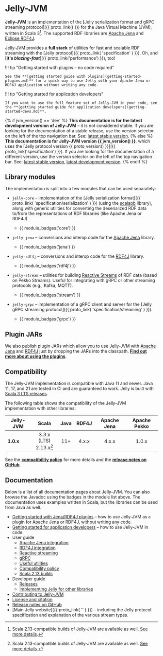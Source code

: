 # Jelly-JVM

**Jelly-JVM** is an implementation of the [Jelly serialization format and gRPC streaming protocol]({{ proto_link() }}) for the Java Virtual Machine (JVM), written in Scala 3[^1]. The supported RDF libraries are [Apache Jena](https://jena.apache.org/) and [Eclipse RDF4J](https://rdf4j.org/).

Jelly-JVM provides a **full stack** of utilities for fast and scalable RDF streaming with the [Jelly protocol]({{ proto_link( 'specification' ) }}). Oh, and [**it's *blazing-fast***]({{ proto_link('performance') }}), too!

!!! tip "Getting started with plugins – no code required"

    See the **[getting started guide with plugins](getting-started-plugins.md)** for a quick way to use Jelly with your Apache Jena or RDF4J application without writing any code.

!!! tip "Getting started for application developers"

    If you want to use the full feature set of Jelly-JVM in your code, see the **[getting started guide for application developers](getting-started-devs.md)**.

{% if jvm_version() == 'dev' %}
**This documentation is for the latest development version of Jelly-JVM** – it is not considered stable. If you are looking for the documentation of a stable release, use the version selector on the left of the top navigation bar. See: [latest stable version](https://w3id.org/jelly/jelly-jvm/stable).
{% else %}
**This documentation is for Jelly-JVM version {{ jvm_version() }}**, which uses the [Jelly protocol version {{ proto_version() }}]({{ proto_link('specification') }}). If you are looking for the documentation of a different version, use the version selector on the left of the top navigation bar. See: [latest stable version](https://w3id.org/jelly/jelly-jvm/stable), [latest development version](https://w3id.org/jelly/jelly-jvm/dev).
{% endif %}

## Library modules

The implementation is split into a few modules that can be used separately:

- `jelly-core` – implementation of the [Jelly serialization format]({{ proto_link( 'specification/serialization' ) }}) (using the [scalapb](https://scalapb.github.io/) library), along with generic utilities for converting the deserialized RDF data to/from the representations of RDF libraries (like Apache Jena or RDF4J). 
    - {{ module_badges('core') }}

- `jelly-jena` – conversions and interop code for the [Apache Jena](https://jena.apache.org/) library.
    - {{ module_badges('jena') }}

- `jelly-rdf4j` – conversions and interop code for the [RDF4J](https://rdf4j.org/) library.
    - {{ module_badges('rdf4j') }}

- `jelly-stream` – utilities for building [Reactive Streams](https://www.reactive-streams.org/) of RDF data (based on Pekko Streams). Useful for integrating with gRPC or other streaming protocols (e.g., Kafka, MQTT).
    - {{ module_badges('stream') }}

- `jelly-grpc` – implementation of a gRPC client and server for the [Jelly gRPC streaming protocol]({{ proto_link( 'specification/streaming' ) }}).
    - {{ module_badges('grpc') }}

## Plugin JARs

We also publish plugin JARs which allow you to use Jelly-JVM with [Apache Jena](https://jena.apache.org/) and [RDF4J](https://rdf4j.org/) just by dropping the JARs into the classpath. **[Find out more about using the plugins](getting-started-plugins.md)**.

## Compatibility

The Jelly-JVM implementation is compatible with Java 11 and newer. Java 11, 17, and 21 are tested in CI and are guaranteed to work. Jelly is built with [Scala 3 LTS releases](https://www.scala-lang.org/blog/2022/08/17/long-term-compatibility-plans.html).

The following table shows the compatibility of the Jelly-JVM implementation with other libraries:

| Jelly-JVM | Scala       | Java | RDF4J | Apache Jena | Apache Pekko |
| ----- | :---------: | :--: | :---: | :---------: | :----------: |
| **1.0.x** | 3.3.x (LTS)<br>2.13.x[^1] | 11+  | 4.x.x | 4.x.x       | 1.0.x        |

See the **[compatibility policy](user/compatibility.md)** for more details and the **[release notes on GitHub](https://github.com/Jelly-RDF/jelly-jvm/releases)**.

## Documentation

Below is a list of all documentation pages about Jelly-JVM. You can also browse the Javadoc using the badges in the module list above. The documentation uses examples written in Scala, but the libraries can be used from Java as well.

- [Getting started with Jena/RDF4J plugins](getting-started-plugins.md) – how to use Jelly-JVM as a plugin for Apache Jena or RDF4J, without writing any code.
- [Getting started for application developers](getting-started-devs.md) – how to use Jelly-JVM in code.
- User guide
    - [Apache Jena integration](user/jena.md)
    - [RDF4J integration](user/rdf4j.md)
    - [Reactive streaming](user/reactive.md)
    - [gRPC](user/grpc.md)
    - [Useful utilities](user/utilities.md)
    - [Compatibility policy](user/compatibility.md)
    - [Scala 2.13 builds](user/scala2.md)
- Developer guide
    - [Releases](dev/releases.md)
    - [Implementing Jelly for other libraries](dev/implementing.md)
- [Contributing to Jelly-JVM](contributing.md)
- [License and citation](licensing.md)
- [Release notes on GitHub](https://github.com/Jelly-RDF/jelly-jvm/releases)
- [Main Jelly website]({{ proto_link( '' ) }}) – including the Jelly protocol specification and explanation of the various stream types.



[^1]: Scala 2.13-compatible builds of Jelly-JVM are available as well. [See more details](user/scala2.md).
